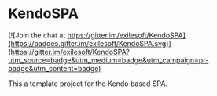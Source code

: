 # KendoSPA

[![Join the chat at https://gitter.im/exilesoft/KendoSPA](https://badges.gitter.im/exilesoft/KendoSPA.svg)](https://gitter.im/exilesoft/KendoSPA?utm_source=badge&utm_medium=badge&utm_campaign=pr-badge&utm_content=badge)

This a template project for the Kendo based SPA. 
